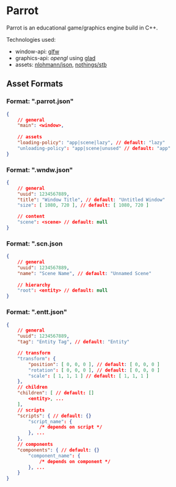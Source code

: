 # Parrot
Parrot is an educational game/graphics engine build in C++.

Technologies used:
- window-api: [glfw](https://github.com/glfw/glfw)
- graphics-api: _opengl_ using [glad](https://github.com/Dav1dde/glad)
- assets: [nlohmann/json](https://github.com/nlohmann/json), [nothings/stb](https://github.com/nothings/stb/blob/master/stb_image.h)
## Asset Formats
### Format: ".parrot.json"
```json
{
    // general
    "main": <window>,
    
    // assets
    "loading-policy": "app|scene|lazy", // default: "lazy"
    "unloading-policy": "app|scene|unused" // default: "app"
}
```
### Format: ".wndw.json"
```json
{
    // general
    "uuid": 1234567889,
    "title": "Window Title", // default: "Untitled Window"
    "size": [ 1080, 720 ], // default: [ 1080, 720 ]

    // content
    "scene": <scene> // default: null
}
```
### Format: ".scn.json
```json
{
    // general
    "uuid": 1234567889,
    "name": "Scene Name", // default: "Unnamed Scene"
    
    // hierarchy
    "root": <entity> // default: null
}
```
### Format: ".entt.json"
```json
{
    // general
    "uuid": 1234567889,
    "tag": "Entity Tag", // default: "Entity"

    // transform
    "transform": {
        "position": [ 0, 0, 0 ], // default: [ 0, 0, 0 ]
        "rotation": [ 0, 0, 0 ], // default: [ 0, 0, 0 ]
        "scale": [ 1, 1, 1 ] // default: [ 1, 1, 1 ]
    },
    // children
    "children": [ // default: []
        <entity>, ...
    ],
    // scripts
    "scripts": { // default: {}
        "script_name": {
            /* depends on script */
        }, ...
    },
    // components
    "components": { // default: {}
        "component_name": {
            /* depends on component */
        }, ...
    }
}
```